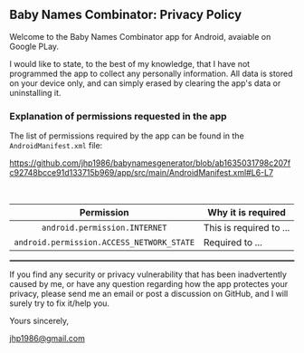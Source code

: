 ## Baby Names Combinator: Privacy Policy

Welcome to the Baby Names Combinator app for Android, avaiable on Google PLay.

I would like to state, to the best of my knowledge, that I have not programmed the app to collect any personally information. All data is stored on your device only, and can simply erased by clearing the app's data or uninstalling it.

### Explanation of permissions requested in the app

The list of permissions required by the app can be found in the `AndroidManifest.xml` file:

https://github.com/jhp1986/babynamesgenerator/blob/ab1635031798c207fc92748bcce91d133715b969/app/src/main/AndroidManifest.xml#L6-L7

<br/>

| Permission | Why it is required |
| :---: | --- |
| `android.permission.INTERNET` | This is required to ... |
| `android.permission.ACCESS_NETWORK_STATE` | Required to ... |

 <hr style="border:1px solid gray">
 
If you find any security or privacy vulnerability that has been inadvertently caused by me, or have any question regarding how the app protectes your privacy, please send me an email or post a discussion on GitHub, and I will surely try to fix it/help you.

Yours sincerely,  
 
jhp1986@gmail.com
